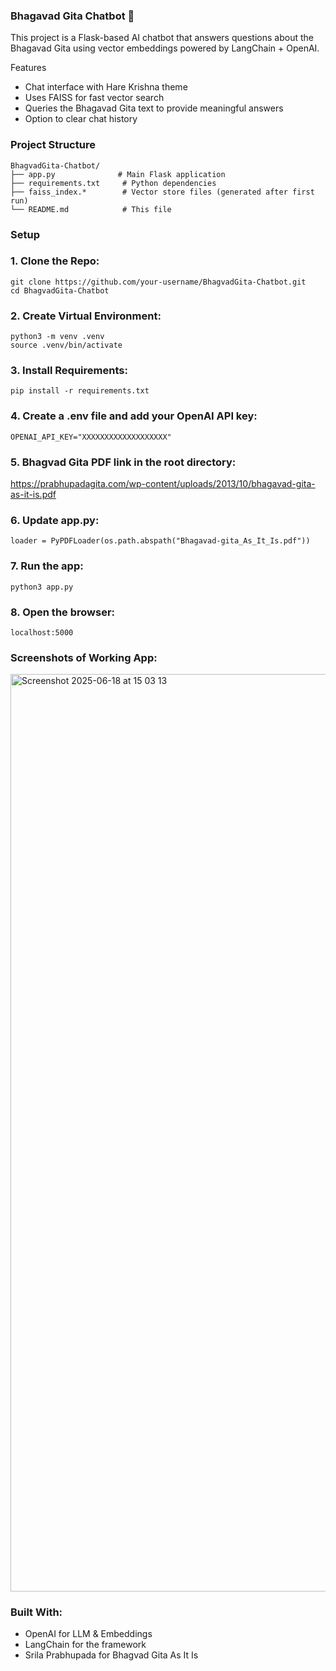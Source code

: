 ### Bhagavad Gita Chatbot 🦚

This project is a Flask-based AI chatbot that answers questions about the Bhagavad Gita using vector embeddings powered by LangChain + OpenAI.

Features
- Chat interface with Hare Krishna theme
- Uses FAISS for fast vector search
- Queries the Bhagavad Gita text to provide meaningful answers
- Option to clear chat history

### Project Structure

```
BhagvadGita-Chatbot/
├── app.py              # Main Flask application
├── requirements.txt     # Python dependencies
├── faiss_index.*        # Vector store files (generated after first run)
└── README.md            # This file

```
### Setup 
### 1. Clone the Repo:
```
git clone https://github.com/your-username/BhagvadGita-Chatbot.git
cd BhagvadGita-Chatbot
```
### 2. Create Virtual Environment:
```
python3 -m venv .venv
source .venv/bin/activate
```
### 3. Install Requirements:
```
pip install -r requirements.txt
```
### 4. Create a .env file and add your OpenAI API key:
```
OPENAI_API_KEY="XXXXXXXXXXXXXXXXXXX"
```
### 5. Bhagvad Gita PDF link in the root directory:
https://prabhupadagita.com/wp-content/uploads/2013/10/bhagavad-gita-as-it-is.pdf

### 6. Update app.py:
```
loader = PyPDFLoader(os.path.abspath("Bhagavad-gita_As_It_Is.pdf"))
```
### 7. Run the app:
```
python3 app.py
```
### 8. Open the browser:
```
localhost:5000
```

### Screenshots of Working App:
<img width="1468" alt="Screenshot 2025-06-18 at 15 03 13" src="https://github.com/user-attachments/assets/0d2dbe72-56cf-45a2-b6aa-6e3aaa095e9f" />

### Built With:
- OpenAI for LLM & Embeddings
- LangChain for the framework
- Srila Prabhupada for Bhagvad Gita As It Is
